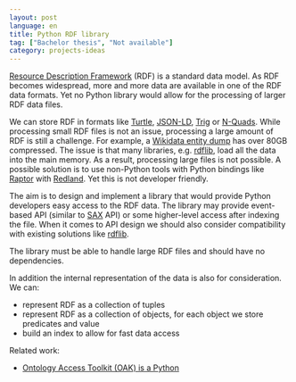 ```yaml
---
layout: post
language: en
title: Python RDF library
tag: ["Bachelor thesis", "Not available"]
category: projects-ideas
---
```


[Resource Description Framework] (RDF) is a standard data model.
As RDF becomes widespread, more and more data are available in one of the RDF data formats.
Yet no Python library would allow for the processing of larger RDF data files.
<!-- more -->

We can store RDF in formats like  [Turtle], [JSON-LD], [Trig] or [N-Quads].
While processing small RDF files is not an issue, processing a large amount of RDF is still a challenge.
For example, a [Wikidata entity dump] has over 80GB compressed. 
The issue is that many libraries, e.g. [rdflib], load all the data into the main memory.
As a result, processing large files is not possible.
A possible solution is to use non-Python tools with Python bindings like [Raptor] with [Redland].
Yet this is not developer friendly.

The aim is to design and implement a library that would provide Python developers easy access to the RDF data. 
The library may provide event-based API (similar to [SAX] API) or some higher-level access after indexing the file.
When it comes to API design we should also consider compatibility with existing solutions like [rdflib].

The library must be able to handle large RDF files and should have no dependencies.

In addition the internal representation of the data is also for consideration. 
We can:
* represent RDF as a collection of tuples
* represent RDF as a collection of objects, for each object we store predicates and value
* build an index to allow for fast data access


Related work:
* [Ontology Access Toolkit (OAK) is a Python](https://incatools.github.io/ontology-access-kit/introduction.html)

[Resource Description Framework]: <https://www.w3.org/RDF/>
[Turtle]: <https://www.w3.org/TR/turtle/>
[JSON-LD]: <https://json-ld.org/spec/latest/json-ld-rdf/>
[Trig]: <https://www.w3.org/TR/trig/>
[N-Quads]: <https://www.w3.org/TR/n-quads/>
[Wikidata entity dump]: <https://dumps.wikimedia.org/wikidatawiki/entities/>
[rdflib]: <https://github.com/RDFLib/rdflib>
[Raptor]: <http://librdf.org/raptor/>
[Redland]: <http://librdf.org/bindings/>
[SAX]: <https://docs.oracle.com/javase/tutorial/jaxp/sax/parsing.html>
